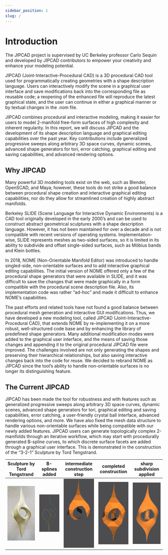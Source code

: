```yaml
---
sidebar_position: 1
slug: /
---
```


# Introduction
The JIPCAD project is supervised by UC Berkeley professor Carlo Sequin and developed by JIPCAD contributors to empower your creativity and enhance your modeling potential.

JIPCAD (Joint-Interactive-Procedural CAD) is a 3D procedural CAD tool used for programmatically creating geometries with a shape description language. Users can interactively modify the scene in a graphical user interface and save modifications back into the corresponding file as reusable code; a reopening of the enhanced file will reproduce the latest graphical state, and the user can continue in either a graphical manner or by textual changes in the .nom file.

JIPCAD combines procedural and interactive modeling, making it easier for users to model 2-manifold free-form surfaces of high complexity and inherent regularity. In this report, we will discuss JIPCAD and the development of its shape description language and graphical editing capabilities over the past year. Key contributions include generalized progressive sweeps along arbitrary 3D space curves, dynamic scenes, advanced shape generators for tori, error catching, graphical editing and saving capabilities, and advanced rendering options.

## Why JIPCAD
Many powerful 3D modeling tools exist on the web, such as Blender, OpenSCAD, and Maya; however, these tools do not strike a good balance between procedural shape creation and interactive graphical editing capabilities, nor do they allow for streamlined creation of highly abstract manifolds.

Berkeley SLIDE (Scene Language for Interactive Dynamic Environments) is a CAD tool originally developed in the early 2000’s and can be used to construct abstract geometrical sculptures with a shape description language. However, it has not been maintained for over a decade and is not compatible with recent versions of operating systems. Implementation-wise, SLIDE represents meshes as two-sided surfaces, so it is limited in its ability to subdivide and offset single-sided surfaces, such as Möbius bands and Klein bottles.

In 2018, NOME (Non-Orientable Manifold Editor) was introduced to handle singled-side, non-orientable surfaces and to add interactive graphical editing capabilities. The initial version of NOME offered only a few of the procedural shape generators that were available in SLIDE, and it was difficult to save the changes that were made graphically in a form compatible with the procedural scene description file. Also, its implementation code was rather “ad-hoc” and made it difficult to enhance NOME’s capabilities.

The past efforts and related tools have not found a good balance between procedural mesh generation and interactive GUI modifications. Thus, we have developed a new modeling tool, called JIPCAD (Joint-Interactive-Procedural CAD), that extends NOME by re-implementing it on a more robust, well-structured code base and by enhancing the library of predefined shape generators. Many additional modification modes were added to the graphical user interface, and the means of saving those changes and appending it to the original procedural JIPCAD file were improved. The challenges involved are not only generating the shapes and preserving their hierarchical relationships, but also saving interactive changes back into the code for reuse. We decided to rebrand NOME as JIPCAD since the tool’s ability to handle non-orientable surfaces is no longer its distinguishing feature.

## The Current JIPCAD

JIPCAD has been made the tool for robustness and with features such as generalized progressive sweeps along arbitrary 3D space curves, dynamic scenes, advanced shape generators for tori, graphical editing and saving capabilities, error catching, a user-friendly crystal ball interface, advanced rendering options, and more. We have also fixed the mesh data structure to handle various non-orientable surfaces while being compatible with our newly added features. JIPCAD users can generate topologically complex 2-manifolds through an iterative workflow, which may start with procedurally generated B-spline curves, to which discrete surface facets are added through a graphical user interface. This is demonstrated in the construction of the “3-2-1” Sculpture by Tord Tengstrand.

Sculpture by Tord Tengstrand |B-splines added           |intermediate construction step          |  completed construction | sharp subdivision applied
:-------------------------:|:-------------------------:|:-------------------------:|:-------------------------:|:-------------------------:
<img src="/img/docpic/im1.jpg" alt="drawing" width="200"/>   |  <img src="/img/docpic/im2.jpg" alt="drawing" width="230"/>  | <img src="/img/docpic/im3.jpg" alt="drawing" width="150"/>  | <img src="/img/docpic/im4.jpg" alt="drawing" width="200"/>  | <img src="/img/docpic/im5.jpg" alt="drawing" width="200"/>